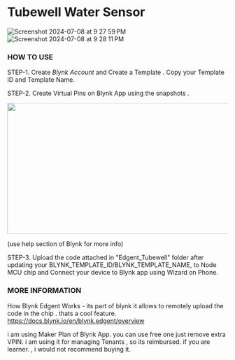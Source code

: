 # Tubewell Water Sensor #

![Screenshot 2024-07-08 at 9 27 59 PM](https://github.com/deepaklohia/Arduino-and-IoT-Projects/assets/57560249/abae2933-8385-4f38-8d7c-7e4510be5bfc)
![Screenshot 2024-07-08 at 9 28 11 PM](https://github.com/deepaklohia/Arduino-and-IoT-Projects/assets/57560249/1e4be284-cae4-4614-bec1-c8a66e2aa7e2)


### HOW TO USE ###
STEP-1. Create _Blynk Account_ and Create a Template . Copy your Template ID and Template Name.

STEP-2. Create Virtual Pins on Blynk App using the snapshots .

<!--
![Blynk Virtual Pins](https://github.com/deepaklohia/Arduino-and-IoT-Projects/assets/57560249/e93f260e-4090-49b9-9e20-952cf29f174b)
-->

<img src="https://github.com/deepaklohia/Arduino-and-IoT-Projects/assets/57560249/e93f260e-4090-49b9-9e20-952cf29f174b)" width=600 height=300>

(use help section of Blynk for more info)

STEP-3. Upload the code attached in "Edgent_Tubewell" folder after updating your BLYNK_TEMPLATE_ID/BLYNK_TEMPLATE_NAME,  to Node MCU chip and Connect your device to Blynk app using Wizard on Phone. 

### MORE INFORMATION ###
How Blynk Edgent Works - its part of blynk it allows to remotely upload the code in the chip . thats a cool feature. 
https://docs.blynk.io/en/blynk.edgent/overview

i am using Maker Plan of Blynk App. you can use free one just remove extra VPIN. i am using it for managing Tenants , so its reimbursed. if you are learner. ,  i would not recommend buying it. 




